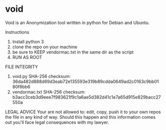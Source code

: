 # void
Void is an Anonymization tool written in python for Debian and Ubuntu.

Instructions
1) Install python 3
2) clone the repo on your machine 
3) be sure to KEEP vendormac.txt in the same dir as the script
4) RUN AS ROOT

FILE INTEGRITY
1) void.py SHA-256 checksum: 36da482d888d69d3eab72e135593e319b89cdda0649ad2c0163c9bb0180f8bb6
2) vendormac.txt SHA-256 checksum: b3acc3ceb3d9eee7f983621f9c1a6ae5d382d41c1e7a65d915e829bacc27550a 

LEGAL ADVICE
Your are not allowed to: edit, copy, push it to your own repos the file in any kind of way.
Should this happen and this information comes out you'll face legal consequences with my lawyer.
